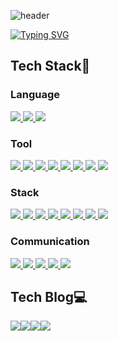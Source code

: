 ![header](https://capsule-render.vercel.app/api?type=waving&color=6994CDEE&text=&animation=twinkling&height=80)

[![Typing SVG](https://readme-typing-svg.demolab.com?font=Alkatra&weight=500&size=45&duration=3500&pause=3&color=6994CDEE&center=false&vCenter=false&multiline=true&repeat=true&width=1000&height=100&lines=kookguk)](https://git.io/typing-svg)

## Tech Stack🔧 
<h3>Language</h3>
<a href="#">
    <img src="https://img.shields.io/badge/Python-3776AB?style=for-the-badge&logo=python&logoColor=white">
</a>
<a href="#">
    <img src="https://img.shields.io/badge/SQL-4479A1?style=for-the-badge&logo=mysql&logoColor=white">
</a>
<a href="#">
    <img src="https://img.shields.io/badge/R-276DC3?style=for-the-badge&logo=r&logoColor=white">
</a>

<h3>Tool</h3>
<a href="#">
    <img src="https://img.shields.io/badge/Jupyter-F37626?style=for-the-badge&logo=jupyter&logoColor=white">
</a>
<a href="#">
    <img src="https://img.shields.io/badge/Visual_Studio_Code-0078D4?style=for-the-badge&logo=visual-studio-code&logoColor=white">
</a>
<a href="#">
    <img src="https://img.shields.io/badge/PyCharm-000000?style=for-the-badge&logo=pycharm&logoColor=white">
</a>
<a href="#">
    <img src="https://img.shields.io/badge/RStudio-75AADB?style=for-the-badge&logo=rstudio&logoColor=white">
</a>
<a href="#">
    <img src="https://img.shields.io/badge/MySQL-4479A1?style=for-the-badge&logo=mysql&logoColor=white">
</a>
<a href="#">
    <img src="https://img.shields.io/badge/DBeaver-372923?style=for-the-badge&logo=dbeaver&logoColor=white">
</a>
<a href="#">
    <img src="https://img.shields.io/badge/Tableau-E97627?style=for-the-badge&logo=Tableau&logoColor=white">
</a>
<a href="#">
    <img src="https://img.shields.io/badge/Redash-FF4C4C?style=for-the-badge&logo=redash&logoColor=white">
</a>

<h3>Stack</h3>
<a href="#">
    <img src="https://img.shields.io/badge/pandas-150458?style=for-the-badge&logo=pandas&logoColor=white">
</a>
<a href="#">
    <img src="https://img.shields.io/badge/numpy-013243?style=for-the-badge&logo=numpy&logoColor=white">
</a>
<a href="#">
    <img src="https://img.shields.io/badge/Matplotlib-FF5733?style=for-the-badge&logo=matplotlib&logoColor=white">
</a>
<a href="#">
    <img src="https://img.shields.io/badge/Seaborn-3776AB?style=for-the-badge&logo=seaborn&logoColor=white">
</a>
<a href="#">
    <img src="https://img.shields.io/badge/scikit--learn-F7931E?style=for-the-badge&logo=scikit-learn&logoColor=white">
</a>
<a href="#">
    <img src="https://img.shields.io/badge/TensorFlow-FF6F00?style=for-the-badge&logo=tensorflow&logoColor=white">
</a>
<a href="#">
    <img src="https://img.shields.io/badge/PyTorch-EE4C2C?style=for-the-badge&logo=pytorch&logoColor=white">
</a>
<a href="#">
    <img src="https://img.shields.io/badge/Keras-D00000?style=for-the-badge&logo=keras&logoColor=white">
</a>

<h3>Communication</h3>
<a href="#">
    <img src="https://img.shields.io/badge/GitHub-181717?style=for-the-badge&logo=github&logoColor=white">
</a>
<a href="#">
    <img src="https://img.shields.io/badge/Slack-4A154B?style=for-the-badge&logo=slack&logoColor=white">
</a>
<a href="#">
    <img src="https://img.shields.io/badge/Notion-000000?style=for-the-badge&logo=notion&logoColor=white">
</a>
<a href="#">
    <img src="https://img.shields.io/badge/Jira-0052CC?style=for-the-badge&logo=jira&logoColor=white">
</a>
<a href="#">
    <img src="https://img.shields.io/badge/Figma-F24E1E?style=for-the-badge&logo=figma&logoColor=white">
</a>

## Tech Blog💻 
<div style="display:flex; flex-direction:row;">
    <a href="https://zzarimongddang.tistory.com/">
    <img src="https://img.shields.io/badge/Tistory-000000?style=for-the-badge&logo=Tistory&logoColor=white">
    </a>
    <a href="https://www.instagram.com/dataresting/">
    <img src="https://img.shields.io/badge/Instagram-E4405F?style=for-the-badge&logo=Instagram&logoColor=white"> 
    </a>
    <a href="https://blog.naver.com/PostList.naver?blogId=rnrwnsgh0904&widgetTypeCall=true&noTrackingCode=true&directAccess=true">
    <img src="https://img.shields.io/badge/Naver_Blog-03C75A?style=for-the-badge&logo=Naver&logoColor=white">
    </a>
    <a href="https://public.tableau.com/app/profile/.k00keyesm/vizzes">
    <img src="https://img.shields.io/badge/Tableau_Public-E97627?style=for-the-badge&logo=Tableau&logoColor=white">
    </a>

